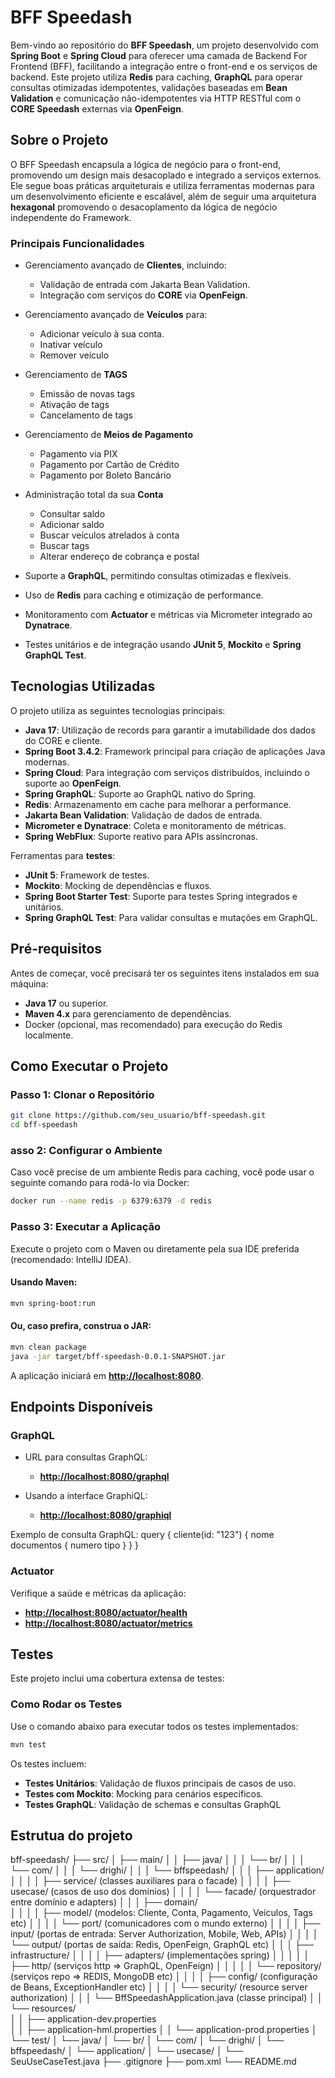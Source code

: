 # **BFF Speedash**
Bem-vindo ao repositório do **BFF Speedash**, um projeto desenvolvido com **Spring Boot** e **Spring Cloud** para oferecer uma camada de Backend For Frontend (BFF), facilitando a integração entre o front-end e os serviços de backend. Este projeto utiliza **Redis** para caching, **GraphQL** para operar consultas otimizadas idempotentes, validações baseadas em **Bean Validation** e comunicação não-idempotentes via HTTP RESTful com o **CORE Speedash** externas via **OpenFeign**.
## **Sobre o Projeto**
O BFF Speedash encapsula a lógica de negócio para o front-end, promovendo um design mais desacoplado e integrado a serviços externos. Ele segue boas práticas arquiteturais e utiliza ferramentas modernas para um desenvolvimento eficiente e escalável, além de seguir uma arquitetura **hexagonal** promovendo o desacoplamento da lógica de negócio independente do Framework.
### **Principais Funcionalidades**
- Gerenciamento avançado de **Clientes**, incluindo:
    - Validação de entrada com Jakarta Bean Validation.
    - Integração com serviços do **CORE** via **OpenFeign**.
- Gerenciamento avançado de **Veículos** para:
    - Adicionar veículo à sua conta.
    - Inativar veículo
    - Remover veículo
- Gerenciamento de **TAGS**
    - Emissão de novas tags
    - Ativação de tags
    - Cancelamento de tags
- Gerenciamento de **Meios de Pagamento**
    - Pagamento via PIX
    - Pagamento por Cartão de Crédito
    - Pagamento por Boleto Bancário
- Administração total da sua **Conta**
    - Consultar saldo
    - Adicionar saldo
    - Buscar veículos atrelados à conta
    - Buscar tags
    - Alterar endereço de cobrança e postal

- Suporte a **GraphQL**, permitindo consultas otimizadas e flexíveis.
- Uso de **Redis** para caching e otimização de performance.
- Monitoramento com **Actuator** e métricas via Micrometer integrado ao **Dynatrace**.
- Testes unitários e de integração usando **JUnit 5**, **Mockito** e **Spring GraphQL Test**.

## **Tecnologias Utilizadas**
O projeto utiliza as seguintes tecnologias principais:
- **Java 17**: Utilização de records para garantir a imutabilidade dos dados do CORE e cliente.
- **Spring Boot 3.4.2**: Framework principal para criação de aplicações Java modernas.
- **Spring Cloud**: Para integração com serviços distribuídos, incluindo o suporte ao **OpenFeign**.
- **Spring GraphQL**: Suporte ao GraphQL nativo do Spring.
- **Redis**: Armazenamento em cache para melhorar a performance.
- **Jakarta Bean Validation**: Validação de dados de entrada.
- **Micrometer e Dynatrace**: Coleta e monitoramento de métricas.
- **Spring WebFlux**: Suporte reativo para APIs assíncronas.

Ferramentas para **testes**:
- **JUnit 5**: Framework de testes.
- **Mockito**: Mocking de dependências e fluxos.
- **Spring Boot Starter Test**: Suporte para testes Spring integrados e unitários.
- **Spring GraphQL Test**: Para validar consultas e mutações em GraphQL.

## **Pré-requisitos**
Antes de começar, você precisará ter os seguintes itens instalados em sua máquina:
- **Java 17** ou superior.
- **Maven 4.x** para gerenciamento de dependências.
- Docker (opcional, mas recomendado) para execução do Redis localmente.

## **Como Executar o Projeto**
### **Passo 1: Clonar o Repositório**
``` bash
git clone https://github.com/seu_usuario/bff-speedash.git
cd bff-speedash
```

### **asso 2: Configurar o Ambiente**
Caso você precise de um ambiente Redis para caching, você pode usar o seguinte comando para rodá-lo via Docker:
``` bash
docker run --name redis -p 6379:6379 -d redis
```

### **Passo 3: Executar a Aplicação**
Execute o projeto com o Maven ou diretamente pela sua IDE preferida (recomendado: IntelliJ IDEA).
#### Usando Maven:
``` bash
mvn spring-boot:run
```

#### Ou, caso prefira, construa o JAR:
``` bash
mvn clean package
java -jar target/bff-speedash-0.0.1-SNAPSHOT.jar
```
A aplicação iniciará em **[http://localhost:8080](http://localhost:8080)**.
## **Endpoints Disponíveis**
### **GraphQL**
- URL para consultas GraphQL:
    - **[http://localhost:8080/graphql](http://localhost:8080/graphql)**

- Usando a interface GraphiQL:
    - **[http://localhost:8080/graphiql](http://localhost:8080/graphiql)**

Exemplo de consulta GraphQL:
query {
  cliente(id: "123") {
    nome
    documentos {
      numero
      tipo
    }
  }
}

### **Actuator**
Verifique a saúde e métricas da aplicação:
- **[http://localhost:8080/actuator/health](http://localhost:8080/actuator/health)**
- **[http://localhost:8080/actuator/metrics](http://localhost:8080/actuator/metrics)**

## **Testes**
Este projeto inclui uma cobertura extensa de testes:
### **Como Rodar os Testes**
Use o comando abaixo para executar todos os testes implementados:
``` bash
mvn test
```

Os testes incluem:
- **Testes Unitários**: Validação de fluxos principais de casos de uso.
- **Testes com Mockito**: Mocking para cenários específicos.
- **Testes GraphQL**: Validação de schemas e consultas GraphQL

## Estrutua do projeto

bff-speedash/
├── src/
│   ├── main/
│   │   ├── java/
│   │   │   └── br/
│   │   │       └── com/
│   │   │           └── drighi/
│   │   │               └── bffspeedash/
│   │   │                   ├── application/
│   │   │                   │   ├── service/                        (classes auxiliares para o facade)
│   │   │                   │   ├── usecase/                        (casos de uso dos domínios)
│   │   │                   │   └── facade/                         (orquestrador entre domínio e adapters) 
│   │   │                   ├── domain/                             
│   │   │                   │   ├── model/                          (modelos: Cliente, Conta, Pagamento, Veículos, Tags etc)
│   │   │                   │   └── port/                           (comunicadores com o mundo externo)
│   │   │                   │       ├── input/                      (portas de entrada: Server Authorization, Mobile, Web, APIs)
│   │   │                   │       └── output/                     (portas de saída: Redis, OpenFeign, GraphQL etc)
│   │   │                   ├── infrastructure/
│   │   │                   │   ├── adapters/                       (implementações spring)
│   │   │                   │   │   ├── http/                       (serviços http => GraphQL, OpenFeign)
│   │   │                   │   │   └── repository/                 (serviços repo => REDIS, MongoDB etc)
│   │   │                   │   ├── config/                         (configuração de Beans, ExceptionHandler etc)
│   │   │                   │   └── security/                       (resource server authorization)
│   │   │                   └── BffSpeedashApplication.java         (classe principal)
│   │   └── resources/                         
│   │       ├── application-dev.properties                          
│   │       ├── application-hml.properties
│   │       └── application-prod.properties
│   └── test/
│       └── java/
│           └── br/
│               └── com/
│                   └── drighi/
│                       └── bffspeedash/
│                           └── application/
│                               └── usecase/
│                                   └── SeuUseCaseTest.java
├── .gitignore
├── pom.xml
└── README.md


